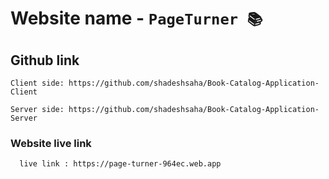 <!-- # Book Catalog Application Client -->

# Website name - `PageTurner 📚`

<!-- `Book Catalog Application` -->

## Github link

    Client side: https://github.com/shadeshsaha/Book-Catalog-Application-Client

    Server side: https://github.com/shadeshsaha/Book-Catalog-Application-Server

### Website live link

      live link : https://page-turner-964ec.web.app
